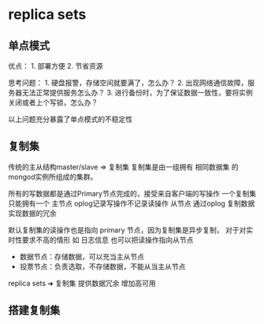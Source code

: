 # replica sets

## 单点模式

优点： 1. 部署方便 2. 节省资源

思考问题： 1. 硬盘报警，存储空间就要满了，怎么办？ 2. 出现网络通信故障，服务器无法正常提供服务怎么办？ 3. 进行备份时，为了保证数据一致性，要将实例关闭或者上个写锁，怎么办？

以上问题充分暴露了单点模式的不稳定性

## 复制集

传统的主从结构master/slave =&gt; 复制集 复制集是由一组拥有 相同数据集 的 mongod实例所组成的集群。

所有的写数据都是通过Primary节点完成的，接受来自客户端的写操作 一个复制集只能拥有一个 主节点 oplog记录写操作不记录读操作 从节点 通过oplog 复制数据 实现数据的冗余

默认复制集的读操作也是指向 primary 节点，因为复制集是异步复制， 对于对实时性要求不高的情形 如 日志信息 也可以把读操作指向从节点

* 数据节点：存储数据，可以充当主从节点
* 投票节点：负责选取，不存储数据，不能从当主从节点

replica sets ➜ 复制集 提供数据冗余 增加高可用

## 搭建复制集

